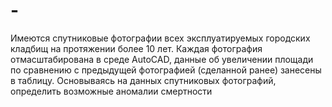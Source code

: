 # -
Имеются спутниковые фотографии всех эксплуатируемых городских кладбищ на протяжении более 10 лет. Каждая фотография отмасштабирована в среде AutoCAD, данные об увеличении площади по сравнению с предыдущей фотографией (сделанной ранее) занесены в таблицу. Основываясь на данных спутниковых фотографий, определить возможные аномалии смертности

